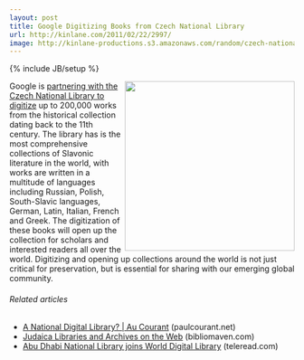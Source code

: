 ```yaml
---
layout: post
title: Google Digitizing Books from Czech National Library
url: http://kinlane.com/2011/02/22/2997/
image: http://kinlane-productions.s3.amazonaws.com/random/czech-national-library.jpg
---
```

{% include JB/setup %}
<p>
     <a href="http://thepugetnews.com/wp-content/uploads/2008/12/dsc_0103_2.jpg" target="_blank"><img class="c1" src="http://kinlane-productions.s3.amazonaws.com/random/czech-national-library.jpg" alt="" width="300" align="right" /></a>Google is <a href="http://booksearch.blogspot.com/2011/02/printed-treasures-from-golden-city.html" target="_blank">partnering with the Czech National Library to digitize</a> up to 200,000 works from the historical collection dating back to the 11th century. The library has is the most comprehensive collections of Slavonic literature in the world, with works are written in a multitude of languages including Russian, Polish, South-Slavic languages, German, Latin, Italian, French and Greek. The digitization of these books will open up the collection for scholars and interested readers all over the world. Digitizing and opening up collections around the world is not just critical for preservation, but is essential for sharing with our emerging global community.
</p>
<h6 class="zemanta-related-title c2">
     Related articles
</h6>
<ul class="zemanta-article-ul">
     <li class="zemanta-article-ul-li">
          <a href="http://paulcourant.net/2010/10/12/a-national-digital-library/">A National Digital Library? | Au Courant</a> (paulcourant.net)
     </li>
     <li class="zemanta-article-ul-li">
          <a href="http://www.bibliomaven.com/">Judaica Libraries and Archives on the Web</a> (bibliomaven.com)
     </li>
     <li class="zemanta-article-ul-li">
          <a href="http://www.teleread.com/library/abu-dhabi-national-library-joing-world-digital-library/">Abu Dhabi National Library joins World Digital Library</a> (teleread.com)
     </li>
</ul>
